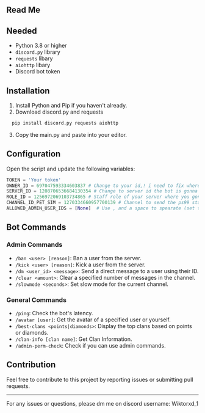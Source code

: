 ## Read Me

## Needed

- Python 3.8 or higher
- `discord.py` library
- `requests` libary
- `aiohttp` libary
- Discord bot token

## Installation

1. Install Python and Pip if you haven't already.
2. Download discord.py and requests
 ```bash
   pip install discord.py requests aiohttp
   ```
3. Copy the main.py and paste into your editor.


## Configuration

Open the script and update the following variables:

   ```python
TOKEN = 'Your token'
OWNER_ID = 697047593334603837 # Change to your id,! i need to fix where the owner can use all commands add your id also to ALLOWED_ADMIN_USER_IDS!
SERVER_ID = 1208706536684130354 # Change to server id the bot is gonna mainly be gonna used in
ROLE_ID = 1256972069103734865 # Staff role of your server where you gonna use it in (set to None if you dont want it)
CHANNEL_ID_PET_SIM = 1270334660957700139 # Channel to send the ps99 stats to
ALLOWED_ADMIN_USER_IDS = [None]  # Use , and a space to spearate (set to None if you dont want it)
   ```

## Bot Commands

### Admin Commands
- `/ban <user> [reason]`: Ban a user from the server.
- `/kick <user> [reason]`: Kick a user from the server.
- `/dm <user_id> <message>`: Send a direct message to a user using their ID.
- `/clear <amount>`: Clear a specified number of messages in the channel.
- `/slowmode <seconds>`: Set slow mode for the current channel.

### General Commands
- `/ping`: Check the bot's latency.
- `/avatar [user]`: Get the avatar of a specified user or yourself.
- `/best-clans <points|diamonds>`: Display the top clans based on points or diamonds.
- `/clan-info [clan name]`: Get Clan Information.
- `/admin-perm-check`: Check if you can use admin commands.

## Contribution

Feel free to contribute to this project by reporting issues or submitting pull requests.


---

For any issues or questions, please dm me on discord username: Wiktorxd_1
